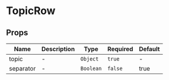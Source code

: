 # TopicRow

## Props

<!-- @vuese:TopicRow:props:start -->
|Name|Description|Type|Required|Default|
|---|---|---|---|---|
|topic|-|`Object`|`true`|-|
|separator|-|`Boolean`|`false`|true|

<!-- @vuese:TopicRow:props:end -->


